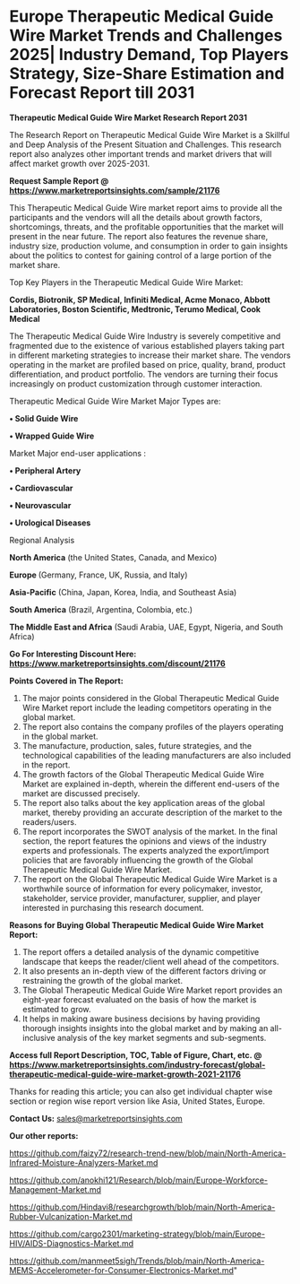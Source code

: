 # Europe Therapeutic Medical Guide Wire Market Trends and Challenges 2025| Industry Demand, Top Players Strategy, Size-Share Estimation and Forecast Report till 2031

<strong>Therapeutic Medical Guide Wire Market Research Report 2031</strong>

The Research Report on Therapeutic Medical Guide Wire Market is a Skillful and Deep Analysis of the Present Situation and Challenges. This research report also analyzes other important trends and market drivers that will affect market growth over 2025-2031.

<strong>Request Sample Report @ <a href=https://www.marketreportsinsights.com/sample/21176>https://www.marketreportsinsights.com/sample/21176</a></strong>

This Therapeutic Medical Guide Wire market report aims to provide all the participants and the vendors will all the details about growth factors, shortcomings, threats, and the profitable opportunities that the market will present in the near future. The report also features the revenue share, industry size, production volume, and consumption in order to gain insights about the politics to contest for gaining control of a large portion of the market share.

Top Key Players in the Therapeutic Medical Guide Wire Market:

<strong>Cordis, Biotronik, SP Medical, Infiniti Medical, Acme Monaco, Abbott Laboratories, Boston Scientific, Medtronic, Terumo Medical, Cook Medical</strong>

The Therapeutic Medical Guide Wire Industry is severely competitive and fragmented due to the existence of various established players taking part in different marketing strategies to increase their market share. The vendors operating in the market are profiled based on price, quality, brand, product differentiation, and product portfolio. The vendors are turning their focus increasingly on product customization through customer interaction.

Therapeutic Medical Guide Wire Market Major Types are:

<strong>• Solid Guide Wire

• Wrapped Guide Wire</strong>

Market Major end-user applications :

<strong>• Peripheral Artery

• Cardiovascular

• Neurovascular

• Urological Diseases</strong>

Regional Analysis

</u><strong><b>North America</b></strong> (the United States, Canada, and Mexico)

<strong><b>Europe </b></strong>(Germany, France, UK, Russia, and Italy)

<strong><b>Asia-Pacific</b></strong> (China, Japan, Korea, India, and Southeast Asia)

<strong><b>South America</b></strong> (Brazil, Argentina, Colombia, etc.)

<strong><b>The Middle East and Africa</b></strong> (Saudi Arabia, UAE, Egypt, Nigeria, and South Africa)

<strong>Go For Interesting Discount Here: <a href=https://www.marketreportsinsights.com/discount/21176>https://www.marketreportsinsights.com/discount/21176</a></strong>

<strong>Points Covered in The Report:</strong>
<ol>
  <li>The major points considered in the Global Therapeutic Medical Guide Wire Market report include the leading competitors operating in the global market.</li>
  <li>The report also contains the company profiles of the players operating in the global market.</li>
  <li>The manufacture, production, sales, future strategies, and the technological capabilities of the leading manufacturers are also included in the report.</li>
  <li>The growth factors of the Global Therapeutic Medical Guide Wire Market are explained in-depth, wherein the different end-users of the market are discussed precisely.</li>
  <li>The report also talks about the key application areas of the global market, thereby providing an accurate description of the market to the readers/users.</li>
  <li>The report incorporates the SWOT analysis of the market. In the final section, the report features the opinions and views of the industry experts and professionals. The experts analyzed the export/import policies that are favorably influencing the growth of the Global Therapeutic Medical Guide Wire Market.</li>
  <li>The report on the Global Therapeutic Medical Guide Wire Market is a worthwhile source of information for every policymaker, investor, stakeholder, service provider, manufacturer, supplier, and player interested in purchasing this research document.</li>
</ol>
<strong>Reasons for Buying Global Therapeutic Medical Guide Wire Market Report:</strong>

<ol>
  <li>The report offers a detailed analysis of the dynamic competitive landscape that keeps the reader/client well ahead of the competitors.</li>
  <li>It also presents an in-depth view of the different factors driving or restraining the growth of the global market.</li>
  <li>The Global Therapeutic Medical Guide Wire Market report provides an eight-year forecast evaluated on the basis of how the market is estimated to grow.</li>
  <li>It helps in making aware business decisions by having providing thorough insights insights into the global market and by making an all-inclusive analysis of the key market segments and sub-segments.</li>
</ol>
<strong>Access full Report Description, TOC, Table of Figure, Chart, etc. @ <a href=https://www.marketreportsinsights.com/industry-forecast/global-therapeutic-medical-guide-wire-market-growth-2021-21176>https://www.marketreportsinsights.com/industry-forecast/global-therapeutic-medical-guide-wire-market-growth-2021-21176</a></strong>


Thanks for reading this article; you can also get individual chapter wise section or region wise report version like Asia, United States, Europe.

<strong>Contact Us:</strong>
sales@marketreportsinsights.com

<strong>Our other reports:</strong>

<a href=https://github.com/faizy72/research-trend-new/blob/main/North-America-Infrared-Moisture-Analyzers-Market.md>https://github.com/faizy72/research-trend-new/blob/main/North-America-Infrared-Moisture-Analyzers-Market.md</a>

<a href=https://github.com/anokhi121/Research/blob/main/Europe-Workforce-Management-Market.md>https://github.com/anokhi121/Research/blob/main/Europe-Workforce-Management-Market.md</a>

<a href=https://github.com/Hindavi8/researchgrowth/blob/main/North-America-Rubber-Vulcanization-Market.md>https://github.com/Hindavi8/researchgrowth/blob/main/North-America-Rubber-Vulcanization-Market.md</a>

<a href=https://github.com/cargo2301/marketing-strategy/blob/main/Europe-HIV/AIDS-Diagnostics-Market.md>https://github.com/cargo2301/marketing-strategy/blob/main/Europe-HIV/AIDS-Diagnostics-Market.md</a>

<a href=https://github.com/manmeet5sigh/Trends/blob/main/North-America-MEMS-Accelerometer-for-Consumer-Electronics-Market.md>https://github.com/manmeet5sigh/Trends/blob/main/North-America-MEMS-Accelerometer-for-Consumer-Electronics-Market.md</a>"
